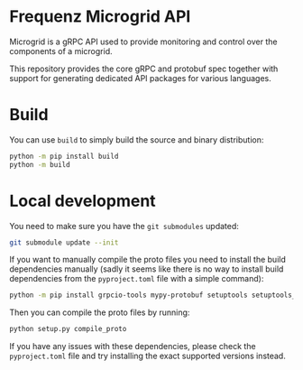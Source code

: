 Frequenz Microgrid API
======================

Microgrid is a gRPC API used to provide monitoring and control over the
components of a microgrid.

This repository provides the core gRPC and protobuf spec together with
support for generating dedicated API packages for various languages.


Build
=====

You can use `build` to simply build the source and binary distribution:

```sh
python -m pip install build
python -m build
```

Local development
=================

You need to make sure you have the `git submodules` updated:

```sh
git submodule update --init
```

If you want to manually compile the proto files you need to install the build
dependencies manually (sadly it seems like there is no way to install build
dependencies from the `pyproject.toml` file with a simple command):

```sh
python -m pip install grpcio-tools mypy-protobuf setuptools setuptools_scm[toml] wheel
```

Then you can compile the proto files by running:

```sh
python setup.py compile_proto
```

If you have any issues with these dependencies, please check the
`pyproject.toml` file and try installing the exact supported versions instead.

